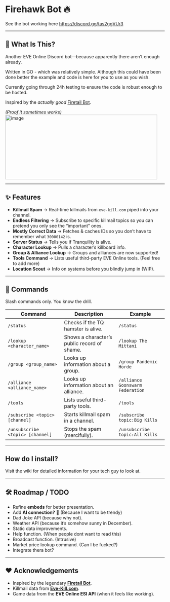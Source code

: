# Firehawk Bot 🔥  

See the bot working here https://discord.gg/tas2ggVUr3

---

## 📖 What Is This?
Another EVE Online Discord bot—because apparently there aren’t enough already.  

Written in GO - which was relatively simple. Although this could have been done better the example and code is here for you to use as you wish.

Currently going through 24h testing to ensure the code is robust enough to be hosted.

Inspired by the *actually good* [Firetail Bot](https://forums.eveonline.com/t/firetail-eve-discord-bot/45283).  

*(Proof it sometimes works)*  
<img width="480" height="204" alt="image" src="https://github.com/user-attachments/assets/a6d42196-813f-444e-9701-85b94d3d99cc" />  

---

## ✨ Features
- **Killmail Spam** → Real-time killmails from `eve-kill.com` piped into your channel.  
- **Endless Filtering** → Subscribe to specific killmail topics so you can pretend you only see the “important” ones.  
- **Mostly Correct Data** → Fetches & caches IDs so you don’t have to remember what `30000142` is.  
- **Server Status** → Tells you if Tranquility is alive.  
- **Character Lookup** → Pulls a character’s killboard info.  
- **Group & Alliance Lookup** → Groups and alliances are now supported!  
- **Tools Command** → Lists useful third-party EVE Online tools.  (Feel free to add more)
- **Location Scout** → Info on systems before you blindly jump in (WIP).  

---

## 🚀 Commands
Slash commands only. You know the drill.  

| Command                          | Description                                 | Example                          |
| -------------------------------- | ------------------------------------------- | -------------------------------- |
| `/status`                        | Checks if the TQ hamster is alive.          | `/status`                        |
| `/lookup <character_name>`       | Shows a character’s public record of shame. | `/lookup The Mittani`            |
| `/group <group_name>`            | Looks up information about a group.         | `/group Pandemic Horde`          |
| `/alliance <alliance_name>`      | Looks up information about an alliance.     | `/alliance Goonswarm Federation` |
| `/tools`                         | Lists useful third-party tools.             | `/tools`                         |
| `/subscribe <topic> [channel]`   | Starts killmail spam in a channel.          | `/subscribe topic:Big Kills`     |
| `/unsubscribe <topic> [channel]` | Stops the spam (mercifully).                | `/unsubscribe topic:All Kills`   |

---

## How do I install?

Visit the wiki for detailed information for your tech guy to look at.

---

## 🛠️ Roadmap / TODO
- Refine **embeds** for better presentation.  
- Add **AI connection?** 🤔  (Because I want to be trendy)
- Dad Joke API (because why not).  
- Weather API (because it’s somehow sunny in December).  
- Static data improvements.  
- Help function.  (When people dont want to read this)
- Broadcast function.  (Intrusive)
- Market price lookup command.  (Can I be fucked?)
- Integrate thera bot?

---

## ❤️ Acknowledgements
- Inspired by the legendary [**Firetail Bot**](https://forums.eveonline.com/t/firetail-eve-discord-bot/45283).  
- Killmail data from **[Eve-Kill.com](https://eve-kill.com/)**.  
- Game data from the **EVE Online ESI API** (when it feels like working).  
